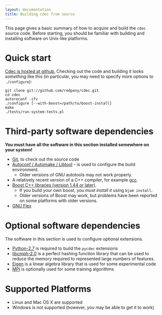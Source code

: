 ```yaml
---
layout: documentation
title: Building cdec from source
---
```

This page gives a basic summary of how to acquire and build the `cdec` source code.  Before starting, you should be familiar with building and installing software on Unix-like platforms.

# Quick start
[Cdec is hosted at github.](http://github.com/redpony/cdec) Checking out the code and building it looks *something* like this (in particular, you may need to specify more options to `./configure`):

    git clone git://github.com/redpony/cdec.git
    cd cdec
    autoreconf -ifv
    ./configure [--with-boost=/path/to/boost-install]
    make
    ./tests/run-system-tests.pl

# Third-party software dependencies
**You must have all the software in this section installed somewhere on your system!**

- [Git](http://git-scm.com/), to check out the source code
- [Autoconf / Automake / Libtool](http://www.gnu.org/software/autoconf/) - is used to configure the build environment.
    - Older versions of GNU autotools may not work properly.
- A relatively recent version of a C++ compiler, for example [gcc](http://gcc.gnu.org/).
- [Boost C++ libraries (version 1.44 or later)](http://www.boost.org/).
    - If you build your own boost, you _must install it_ using `bjam install`.
    - Older versions of Boost may work, but problems have been reported on some platforms with older versions.
- [GNU Flex](http://flex.sourceforge.net/)

# Optional software dependencies
The software in this section is used to configure optional extensions.

- [Python-2.7](http://docs.python.org/) is required to build the `pycdec` extensions
- [libcmph-2.0](http://cmph.sourceforge.net/) is a perfect hashing function library that can be used to reduce the memory required to represented large numbers of features.
- [Eigen](http://eigen.tuxfamily.org) is a linear algebra library that is used for some experimental code
- [MPI](http://www.mpi-forum.org/) is optionally used for some training algorithms

# Supported Platforms
- Linux and Mac OS X are supported
- Windows is not supported (however, you may be able to get it to work)

